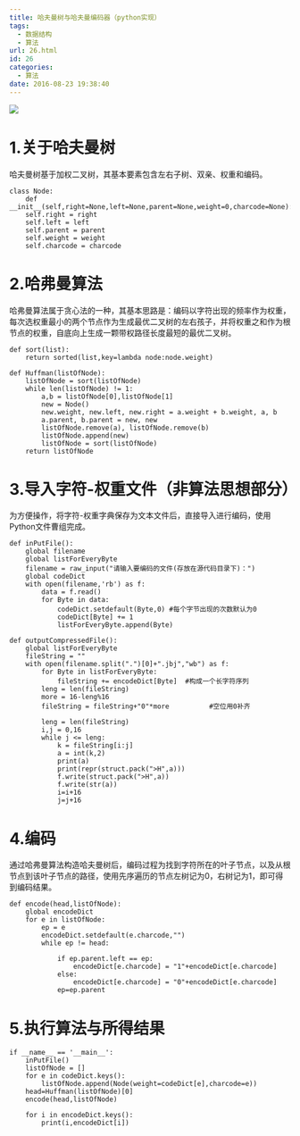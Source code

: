 ```yaml
---
title: 哈夫曼树与哈夫曼编码器（python实现）
tags:
  - 数据结构
  - 算法
url: 26.html
id: 26
categories:
  - 算法
date: 2016-08-23 19:38:40
---
```


![](http://7xqgks.com1.z0.glb.clouddn.com/bd831b25b5ba1b236a4fa05e0abe01b1f3c0c68124577-hJCX6a.jpg)

# 1.关于哈夫曼树

哈夫曼树基于加权二叉树，其基本要素包含左右子树、双亲、权重和编码。

    class Node:
        def  __init__(self,right=None,left=None,parent=None,weight=0,charcode=None):
        self.right = right
        self.left = left
        self.parent = parent
        self.weight = weight
        self.charcode = charcode


# 2.哈弗曼算法

哈弗曼算法属于贪心法的一种，其基本思路是：编码以字符出现的频率作为权重，每次选权重最小的两个节点作为生成最优二叉树的左右孩子，并将权重之和作为根节点的权重，自底向上生成一颗带权路径长度最短的最优二叉树。

    def sort(list):
        return sorted(list,key=lambda node:node.weight)

    def Huffman(listOfNode):
        listOfNode = sort(listOfNode)
        while len(listOfNode) != 1:
            a,b = listOfNode[0],listOfNode[1]
            new = Node()
            new.weight, new.left, new.right = a.weight + b.weight, a, b
            a.parent, b.parent = new, new
            listOfNode.remove(a), listOfNode.remove(b)
            listOfNode.append(new)
            listOfNode = sort(listOfNode)
        return listOfNode


# 3.导入字符-权重文件（非算法思想部分）

为方便操作，将字符-权重字典保存为文本文件后，直接导入进行编码，使用Python文件曹组完成。

    def inPutFile():
        global filename
        global listForEveryByte
        filename = raw_input("请输入要编码的文件(存放在源代码目录下)：")
        global codeDict
        with open(filename,'rb') as f:
            data = f.read()
            for Byte in data:
                codeDict.setdefault(Byte,0) #每个字节出现的次数默认为0
                codeDict[Byte] += 1
                listForEveryByte.append(Byte)

    def outputCompressedFile():
        global listForEveryByte
        fileString = ""
        with open(filename.split(".")[0]+".jbj","wb") as f:
            for Byte in listForEveryByte:
                fileString += encodeDict[Byte]  #构成一个长字符序列
            leng = len(fileString)
            more = 16-leng%16
            fileString = fileString+"0"*more          #空位用0补齐

            leng = len(fileString)
            i,j = 0,16
            while j <= leng:
                k = fileString[i:j]
                a = int(k,2)
                print(a)
                print(repr(struct.pack(">H",a)))
                f.write(struct.pack(">H",a))
                f.write(str(a))
                i=i+16
                j=j+16


# 4.编码

通过哈弗曼算法构造哈夫曼树后，编码过程为找到字符所在的叶子节点，以及从根节点到该叶子节点的路径，使用先序遍历的节点左树记为0，右树记为1，即可得到编码结果。

    def encode(head,listOfNode):
        global encodeDict
        for e in listOfNode:
            ep = e
            encodeDict.setdefault(e.charcode,"")
            while ep != head:

                if ep.parent.left == ep:
                    encodeDict[e.charcode] = "1"+encodeDict[e.charcode]
                else:
                    encodeDict[e.charcode] = "0"+encodeDict[e.charcode]
                ep=ep.parent


# 5.执行算法与所得结果

    if __name__ == '__main__':
        inPutFile()
        listOfNode = []
        for e in codeDict.keys():
            listOfNode.append(Node(weight=codeDict[e],charcode=e))
        head=Huffman(listOfNode)[0]
        encode(head,listOfNode)

        for i in encodeDict.keys():
            print(i,encodeDict[i])